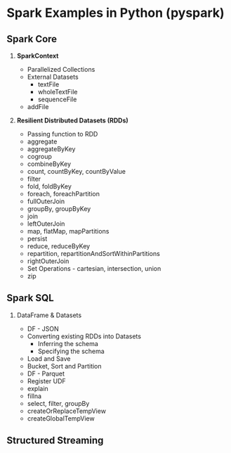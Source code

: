 # Spark Examples in Python (pyspark)

## **Spark Core**

1.	**SparkContext**

	- 	Parallelized Collections
	- 	External Datasets
		- 	textFile
		- 	wholeTextFile
		-	sequenceFile
	-	addFile 

2.	**Resilient Distributed Datasets (RDDs)**

	-	Passing function to RDD
	-	aggregate
	-	aggregateByKey
	-	cogroup
	-	combineByKey
	-	count, countByKey, countByValue
	-	filter
	-	fold, foldByKey
	-	foreach, foreachPartition
	-	fullOuterJoin
	-	groupBy, groupByKey
	-	join
	-	leftOuterJoin
	-	map, flatMap, mapPartitions
	-	persist
	-	reduce, reduceByKey
	-	repartition, repartitionAndSortWithinPartitions
	-	rightOuterJoin
	-	Set Operations - cartesian, intersection, union
	-	zip
	
	
## **Spark SQL**

1. 	DataFrame & Datasets

	- 	DF - JSON
	-	Converting existing RDDs into Datasets
		-	Inferring the schema
		-	Specifying the schema
	-	Load and Save
	-	Bucket, Sort and Partition
	-	DF - Parquet
	-	Register UDF
	-	explain
	-	fillna
	-	select, filter, groupBy
	-	createOrReplaceTempView
	-	createGlobalTempView
	

## **Structured Streaming**





